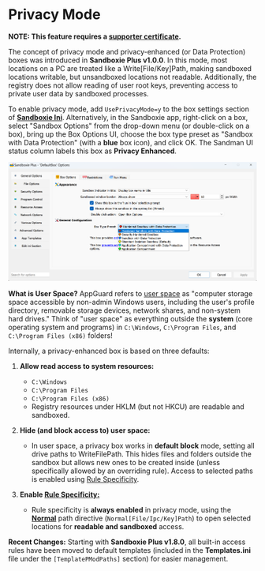 # Privacy Mode

**NOTE: This feature requires a [supporter certificate](https://sandboxie-plus.com/supporter-certificate/).**

The concept of privacy mode and privacy-enhanced (or Data Protection) boxes was introduced in **Sandboxie Plus v1.0.0**. In this mode, most locations on a PC are treated like a Write[File/Key]Path, making sandboxed locations writable, but unsandboxed locations not readable. Additionally, the registry does not allow reading of user root keys, preventing access to private user data by sandboxed processes.

To enable privacy mode, add `UsePrivacyMode=y` to the box settings section of **[Sandboxie Ini](../Content/SandboxieIni.md)**. Alternatively, in the Sandboxie app, right-click on a box, select "Sandbox Options" from the drop-down menu (or double-click on a box), bring up the Box Options UI, choose the box type preset as "Sandbox with Data Protection" (with a **blue** box icon), and click OK. The Sandman UI status column labels this box as **Privacy Enhanced**.

![Privacy Enhanced Box](../Media/Box_PrivacyMode.png)

**What is User Space?** AppGuard refers to [user space](https://malwaretips.com/threads/run-by-smartscreen-utility.65145/post-561364) as "computer storage space accessible by non-admin Windows users, including the user's profile directory, removable storage devices, network shares, and non-system hard drives." Think of "user space" as everything outside the **system** (core operating system and programs) in `C:\Windows`, `C:\Program Files`, and `C:\Program Files (x86)` folders!

Internally, a privacy-enhanced box is based on three defaults:
1. **Allow read access to system resources:**
   - `C:\Windows`
   - `C:\Program Files`
   - `C:\Program Files (x86)`
   - Registry resources under HKLM (but not HKCU) are readable and sandboxed.

2. **Hide (and block access to) user space:**
   - In user space, a privacy box works in **default block** mode, setting all drive paths to WriteFilePath. This hides files and folders outside the sandbox but allows new ones to be created inside (unless specifically allowed by an overriding rule). Access to selected paths is enabled using [Rule Specificity](../PlusContent/RuleSpecificity.md).

3. **Enable [Rule Specificity:](../PlusContent/RuleSpecificity.md)**
   - Rule specificity is **always enabled** in privacy mode, using the **[Normal](../Content/NormalFilePath.md)** path directive (`Normal[File/Ipc/Key]Path`) to open selected locations for **readable and sandboxed** access.

**Recent Changes:** Starting with **Sandboxie Plus v1.8.0**, all built-in access rules have been moved to default templates (included in the **Templates.ini** file under the `[TemplatePModPaths]` section) for easier management.
